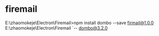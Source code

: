 # firemail

E:\zhaomokeje\Electron\Firemail>npm install dombo --save
firmail@1.0.0 E:\zhaomokeje\Electron\Firemail
`-- dombo@3.2.0
